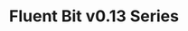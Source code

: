 ---
title: 'Fluent Bit v0.13 Series'
description: 'Old Fluent Bit v0.13 series. Based on bug reports or specific minor feature requests, we do quick releases upon demand. Below is a list of the notes for each version. '
url: "/announcements/v0.13/"
herobg: "/images/hero@2x.jpg"
latestVer: true
releaseNotes:
  heading: "Release Notes v1.8.3"
  version: "v1.8.3"
  text: "Fluent Bit is a Fast and Lightweight Data Processor and Forwarder for Linux, BSD and OSX. We are proud to announce the availability of Fluent Bit v1.8.3. <br>
  For people upgrading from previous versions you must read the Upgrading Notes section of our documentation:
  https://docs.fluentbit.io/manual/installation/upgrade_notes"
---